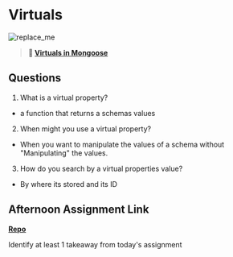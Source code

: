 # Virtuals

![replace_me](https://codeworks.blob.core.windows.net/public/assets/img/illustrations/placeholder.svg)

> **📖 [Virtuals in Mongoose](https://codeworksacademy.com/fs-student-guide/resources/wk5/04-Virtuals)**

## Questions

1. What is a virtual property?
  - a function that returns a schemas values

2. When might you use a virtual property? 
  - When you want to manipulate the values of a schema without "Manipulating" the values.

3. How do you search by a virtual properties value?
  - By where its stored and its ID

## Afternoon Assignment Link

**[Repo](N/A)**

Identify at least 1 takeaway from today's assignment

